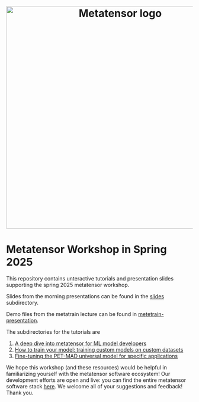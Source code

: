 <h1 align="center">
    <img src="https://raw.githubusercontent.com/metatensor/metatensor/refs/heads/main/docs/static/images/metatensor-horizontal-dark.png" alt="Metatensor logo" width="600"/>
</h1>

# Metatensor Workshop in Spring 2025

This repository contains unteractive tutorials and presentation slides supporting the spring 2025 metatensor workshop.

Slides from the morning presentations can be found in the [slides](slides/) subdirectory.

Demo files from the metatrain lecture can be found in [metetrain-presentation](metetrain-presentation/).

The subdirectories for the tutorials are

1. [A deep dive into metatensor for ML model developers](metatensor-metatomic/)
1. [How to train your model: training custom models on custom datasets](training-custom-models/)
1. [Fine-tuning the PET-MAD universal model for specific applications](finetuning/)

We hope this workshop (and these resources) would be helpful in familiarizing yourself with the metatensor software ecosystem! Our development efforts are open and live: you can find the entire metatensor software stack [here](https://github.com/metatensor/). We welcome all of your suggestions and feedback! Thank you.
